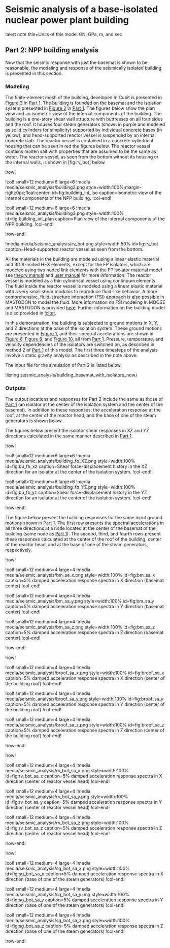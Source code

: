 # Seismic analysis of a base-isolated nuclear power plant building

!alert note title=Units of this model
GN, GPa, m, and sec

## Part 2: NPP building analysis

Now that the seismic response with just the basemat is shown to be reasonable, the modeling and response of the seismically isolated building is presented in this section.

### Modeling

The finite-element mesh of the building, developed in Cubit is presented in [Figure 3](npp_building_pt1.md#fig:building_iso) in [Part 1](npp_building_pt1.md). The building is founded on the basemat and the isolation system presented in [Figure 2](npp_building_pt1.md#fig:iso_plan) in [Part 1](npp_building_pt1.md). The figures below show the plan view and an isometric view of the internal components of the building. The building is a one-story shear wall structure with buttresses on all four sides and the roof. It houses four steam generators (shown in purple and modeled as solid cylinders for simplicity) supported by individual concrete bases (in yellow), and head-supported reactor vessel is suspended by an internal concrete slab. The reactor vessel is contained in a concrete cylindrical housing that can be seen in red the figures below. The reactor vessel contains molten salt with properties that are assumed to be the same as water. The reactor vessel, as seen from the bottom without its housing or the internal walls, is shown in [fig:rv_bot] below.

!row!

!col! small=12 medium=6 large=6
!media media/seismic_analysis/building2.png
       style=width:100%;margin-right:0px;float:center;
       id=fig:building_int_iso
       caption=Isometric view of the internal components of the NPP building.
!col-end!

!col! small=12 medium=6 large=6
!media media/seismic_analysis/building3.png
      style=width:100%
      id=fig:building_int_plan
      caption=Plan view of the internal components of the NPP building.
!col-end!

!row-end!

!media media/seismic_analysis/rv_bot.png
      style=width:50%
      id=fig:rv_bot
      caption=Head-supported reactor vessel as seen from the bottom.

All the materials in the building are modeled using a linear elastic material and 3D 8-noded HEX elements, except for the FP isolators, which are modeled using two noded link elements with the FP isolator material model see [theory manual](https://mooseframework.inl.gov/mastodon/manuals/theory/index.html) and [user manual](https://mooseframework.inl.gov/mastodon/manuals/user/index.html) for more information. The reactor vessel is modeled as a thin cylindrical vessel using continuum elements. The fluid inside the reactor vessel is modeled using a linear elastic material with a very small shear modulus to reproduce fluid-like behavior. A more comprehensive, fluid-structure interaction (FSI) approach is also possible in MASTODON to model the fluid. More information on FSI modeling in MOOSE and MASTODON is provided [here](https://mooseframework.inl.gov/modules/fsi/index.html). Further information on the building model is also provided in [!citet](inl-ext-20-59608).

In this demonstration, the building is subjected to ground motions in X, Y, and Z directions at the base of the isolation system. These ground motions are presented in [Figure 1](npp_building_pt1.md#fig:inp_motion_xyz), and their spectral accelerations are shown in [Figure 6](npp_building_pt1.md#fig:inp_sa_x), [Figure 8](npp_building_pt1.md#fig:inp_sa_y), and [Figure 10](npp_building_pt1.md#fig:inp_sa_z_), all from [Part 1](npp_building_pt1.md). Pressure, temperature, and velocity dependencies of the isolators are switched on, as described in method 2 of [Part 1](npp_building_pt1.md) of this model. The first three timesteps of the analysis involve a static gravity analysis as described in the note above.

The input file for the simulation of Part 2 is listed below.

!listing seismic_analysis/building_basemat_with_isolators_new.i

### Outputs

The output locations and responses for Part 2 include the same as those of [Part 1](npp_building_pt1.md) (an isolator at the center of the isolation system and the center of the basemat). In addition to these responses, the acceleration response at the roof, at the center of the reactor head, and the base of one of the steam generators is shown below.

The figures below present the isolator shear responses in XZ and YZ directions calculated in the same manner described in [Part 1](npp_building_pt1.md).

!row!

!col! small=12 medium=6 large=6
!media media/seismic_analysis/building_fb_XZ.png
       style=width:100%
       id=fig:bu_fb_xz
       caption=Shear force-displacement history in the XZ direction for an isolator at the center of the isolation system.
!col-end!

!col! small=12 medium=6 large=6
!media media/seismic_analysis/building_fb_YZ.png
      style=width:100%
      id=fig:bu_fb_yz
      caption=Shear force-displacement history in the YZ direction for an isolator at the center of the isolation system.
!col-end!

!row-end!

The figure below present the building responses for the same input ground motions shown in [Part 1](npp_building_pt1.md). The first row presents the spectral accelerations in all three directions at a node located at the center of the basemat of the building (same node as [Part 1](npp_building_pt1.md)). The second, third, and fourth rows present these responses calculated at the center of the roof of the building, center of the reactor head, and at the base of one of the steam generators, respectively.

!row!

!col! small=12 medium=4 large=4
!media media/seismic_analysis/bm_sa_x.png
       style=width:100%
       id=fig:bm_sa_x
       caption=5% damped acceleration response spectra in X direction (basemat center)
!col-end!

!col! small=12 medium=4 large=4
!media media/seismic_analysis/bm_sa_y.png
       style=width:100%
       id=fig:bm_sa_y
       caption=5% damped acceleration response spectra in Y direction (basemat center)
!col-end!

!col! small=12 medium=4 large=4
!media media/seismic_analysis/bm_sa_z.png
       style=width:100%
       id=fig:bm_sa_z
       caption=5% damped acceleration response spectra in Z direction (basemat center)
!col-end!

!row-end!

!row!

!col! small=12 medium=4 large=4
!media media/seismic_analysis/broof_sa_x.png
       style=width:100%
       id=fig:broof_sa_x
       caption=5% damped acceleration response spectra in X direction (center of the building roof)
!col-end!

!col! small=12 medium=4 large=4
!media media/seismic_analysis/broof_sa_y.png
       style=width:100%
       id=fig:broof_sa_y
       caption=5% damped acceleration response spectra in Y direction (center of the building roof)
!col-end!

!col! small=12 medium=4 large=4
!media media/seismic_analysis/broof_sa_z.png
       style=width:100%
       id=fig:broof_sa_z
       caption=5% damped acceleration response spectra in Z direction (center of the building roof)
!col-end!

!row-end!

!row!

!col! small=12 medium=4 large=4
!media media/seismic_analysis/rv_bot_sa_x.png
       style=width:100%
       id=fig:rv_bot_sa_x
       caption=5% damped acceleration response spectra in X direction (center of reactor vessel head)
!col-end!

!col! small=12 medium=4 large=4
!media media/seismic_analysis/rv_bot_sa_y.png
       style=width:100%
       id=fig:rv_bot_sa_y
       caption=5% damped acceleration response spectra in Y direction (center of reactor vessel head)
!col-end!

!col! small=12 medium=4 large=4
!media media/seismic_analysis/rv_bot_sa_z.png
       style=width:100%
       id=fig:rv_bot_sa_z
       caption=5% damped acceleration response spectra in Z direction (center of reactor vessel head)
!col-end!

!row-end!

!row!

!col! small=12 medium=4 large=4
!media media/seismic_analysis/sg_bot_sa_x.png
       style=width:100%
       id=fig:sg_bot_sa_x
       caption=5% damped acceleration response spectra in X direction (base of one of the steam generators)
!col-end!

!col! small=12 medium=4 large=4
!media media/seismic_analysis/sg_bot_sa_y.png
       style=width:100%
       id=fig:sg_bot_sa_y
       caption=5% damped acceleration response spectra in Y direction (base of one of the steam generators)
!col-end!

!col! small=12 medium=4 large=4
!media media/seismic_analysis/sg_bot_sa_z.png
       style=width:100%
       id=fig:sg_bot_sa_z
       caption=5% damped acceleration response spectra in Z direction (base of one of the steam generators)
!col-end!

!row-end!
